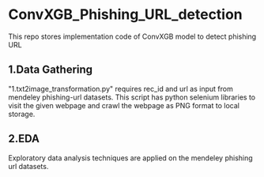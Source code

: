 # ConvXGB_Phishing_URL_detection
This repo stores implementation code of ConvXGB model to detect phishing URL
<H2> 1.Data Gathering </H2>
"1.txt2image_transformation.py" requires rec_id and url as input from mendeley phishing-url datasets.
This script has python selenium libraries to visit the given webpage and crawl the webpage as PNG format to local storage.
<H2> 2.EDA </H2>
Exploratory data analysis techniques are applied on the mendeley phishing url datasets.
